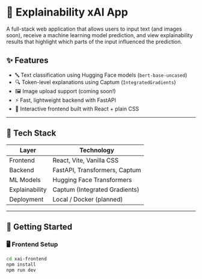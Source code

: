# 🧠 Explainability xAI App

A full-stack web application that allows users to input text (and images soon), receive a machine learning model prediction, and view explainability results that highlight which parts of the input influenced the prediction.

## ✨ Features

- 🔤 Text classification using Hugging Face models (`bert-base-uncased`)
- 🔍 Token-level explanations using Captum (`IntegratedGradients`)
- 🖼️ Image upload support (coming soon!)
- ⚡ Fast, lightweight backend with FastAPI
- 🧪 Interactive frontend built with React + plain CSS

---

## 🧰 Tech Stack

| Layer     | Technology          |
|-----------|---------------------|
| Frontend  | React, Vite, Vanilla CSS |
| Backend   | FastAPI, Transformers, Captum |
| ML Models | Hugging Face Transformers |
| Explainability | Captum (Integrated Gradients) |
| Deployment | Local / Docker (planned) |

---

## 🚀 Getting Started

### 🖥️ Frontend Setup

```bash
cd xai-frontend
npm install
npm run dev
